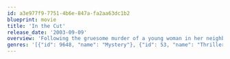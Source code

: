 ```yaml
---
id: a3e977f9-7751-4b6e-847a-fa2aa63dc1b2
blueprint: movie
title: 'In the Cut'
release_date: '2003-09-09'
overview: 'Following the gruesome murder of a young woman in her neighborhood, a self-determined woman living in New York City--as if to test the limits of her own safety--propels herself into an impossibly risky sexual liaison. Soon she grows increasingly wary about the motives of every man with whom she has contact--and about her own.'
genres: '[{"id": 9648, "name": "Mystery"}, {"id": 53, "name": "Thriller"}]'
---
```

